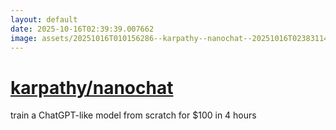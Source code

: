 ```yaml
---
layout: default
date: 2025-10-16T02:39:39.007662
image: assets/20251016T010156286--karpathy--nanochat--20251016T023831143--cropped.png
---
```


# [karpathy/nanochat](https://github.com/karpathy/nanochat)

train a ChatGPT-like model from scratch for $100 in 4 hours
